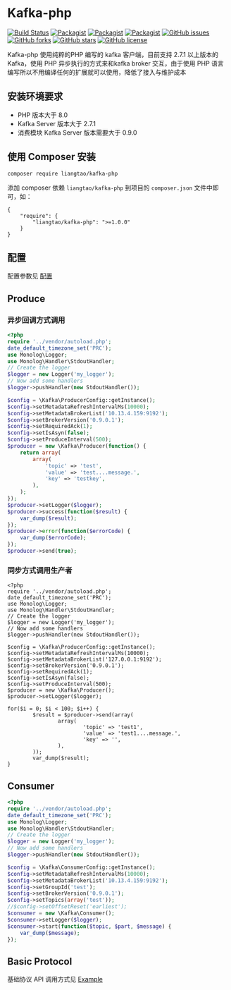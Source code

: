 Kafka-php
==========

[![Build Status](https://travis-ci.org/liangtao-top/kafka-php.svg?branch=main)](https://travis-ci.org/liangtao-top/kafka-php)
[![Packagist](https://img.shields.io/packagist/dm/liangtao/kafka-php.svg?style=plastic)]()
[![Packagist](https://img.shields.io/packagist/dd/liangtao/kafka-php.svg?style=plastic)]()
[![Packagist](https://img.shields.io/packagist/dt/liangtao/kafka-php.svg?style=plastic)]()
[![GitHub issues](https://img.shields.io/github/issues/liangtao-top/kafka-php.svg?style=plastic)](https://github.com/liangtao-top/kafka-php/issues)
[![GitHub forks](https://img.shields.io/github/forks/liangtao-top/kafka-php.svg?style=plastic)](https://github.com/liangtao-top/kafka-php/network)
[![GitHub stars](https://img.shields.io/github/stars/liangtao-top/kafka-php.svg?style=plastic)](https://github.com/liangtao-top/kafka-php/stargazers)
[![GitHub license](https://img.shields.io/badge/license-Apache%202-blue.svg?style=plastic)](https://raw.githubusercontent.com/liangtao-top/kafka-php/main/LICENSE)

Kafka-php 使用纯粹的PHP 编写的 kafka 客户端，目前支持 2.7.1 以上版本的 Kafka，使用 PHP 异步执行的方式来和kafka broker 交互，由于使用 PHP 语言编写所以不用编译任何的扩展就可以使用，降低了接入与维护成本


## 安装环境要求

* PHP 版本大于 8.0
* Kafka Server 版本大于 2.7.1
* 消费模块 Kafka Server 版本需要大于 0.9.0

## 使用 Composer 安装
```
composer require liangtao/kafka-php
```

添加 composer 依赖 `liangtao/kafka-php` 到项目的 `composer.json` 文件中即可，如：

```
{
	"require": {
		"liangtao/kafka-php": ">=1.0.0"
	}
}
```

## 配置

配置参数见 [配置](docs/Configure.md)

## Produce

### 异步回调方式调用

```php
<?php
require '../vendor/autoload.php';
date_default_timezone_set('PRC');
use Monolog\Logger;
use Monolog\Handler\StdoutHandler;
// Create the logger
$logger = new Logger('my_logger');
// Now add some handlers
$logger->pushHandler(new StdoutHandler());

$config = \Kafka\ProducerConfig::getInstance();
$config->setMetadataRefreshIntervalMs(10000);
$config->setMetadataBrokerList('10.13.4.159:9192');
$config->setBrokerVersion('0.9.0.1');
$config->setRequiredAck(1);
$config->setIsAsyn(false);
$config->setProduceInterval(500);
$producer = new \Kafka\Producer(function() {
	return array(
		array(
			'topic' => 'test',
			'value' => 'test....message.',
			'key' => 'testkey',
		),
	);
});
$producer->setLogger($logger);
$producer->success(function($result) {
	var_dump($result);
});
$producer->error(function($errorCode) {
	var_dump($errorCode);
});
$producer->send(true);
```

### 同步方式调用生产者

```
<?php
require '../vendor/autoload.php';
date_default_timezone_set('PRC');
use Monolog\Logger;
use Monolog\Handler\StdoutHandler;
// Create the logger
$logger = new Logger('my_logger');
// Now add some handlers
$logger->pushHandler(new StdoutHandler());

$config = \Kafka\ProducerConfig::getInstance();
$config->setMetadataRefreshIntervalMs(10000);
$config->setMetadataBrokerList('127.0.0.1:9192');
$config->setBrokerVersion('0.9.0.1');
$config->setRequiredAck(1);
$config->setIsAsyn(false);
$config->setProduceInterval(500);
$producer = new \Kafka\Producer();
$producer->setLogger($logger);

for($i = 0; $i < 100; $i++) {
        $result = $producer->send(array(
                array(
                        'topic' => 'test1',
                        'value' => 'test1....message.',
                        'key' => '',
                ),
        ));
        var_dump($result);
}
```

## Consumer

```php
<?php
require '../vendor/autoload.php';
date_default_timezone_set('PRC');
use Monolog\Logger;
use Monolog\Handler\StdoutHandler;
// Create the logger
$logger = new Logger('my_logger');
// Now add some handlers
$logger->pushHandler(new StdoutHandler());

$config = \Kafka\ConsumerConfig::getInstance();
$config->setMetadataRefreshIntervalMs(10000);
$config->setMetadataBrokerList('10.13.4.159:9192');
$config->setGroupId('test');
$config->setBrokerVersion('0.9.0.1');
$config->setTopics(array('test'));
//$config->setOffsetReset('earliest');
$consumer = new \Kafka\Consumer();
$consumer->setLogger($logger);
$consumer->start(function($topic, $part, $message) {
	var_dump($message);
});
```

## Basic Protocol

基础协议 API 调用方式见 [Example](https://github.com/liangtao-top/kafka-php/tree/main/example)

